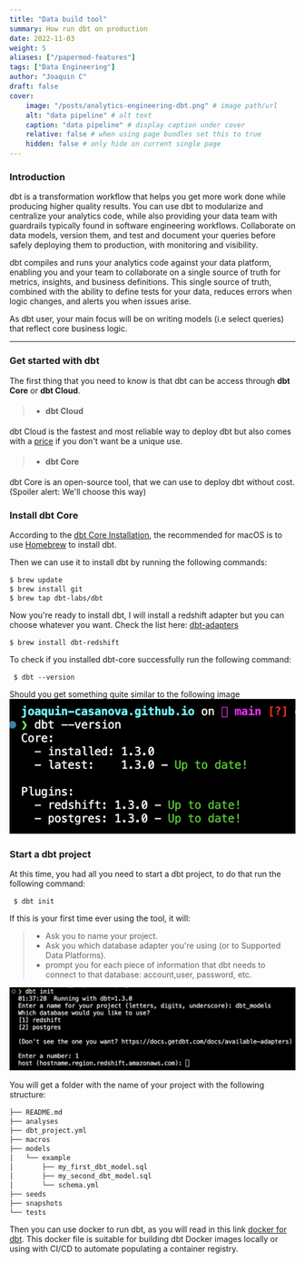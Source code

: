 ```yaml
---
title: "Data build tool"
summary: How run dbt on production
date: 2022-11-03
weight: 5
aliases: ["/papermod-features"]
tags: ["Data Engineering"]
author: "Joaquin C"
draft: false
cover:
    image: "/posts/analytics-engineering-dbt.png" # image path/url
    alt: "data pipeline" # alt text
    caption: "data pipeline" # display caption under cover
    relative: false # when using page bundles set this to true
    hidden: false # only hide on current single page
---
```


### Introduction
dbt is a transformation workflow that helps you get more work done while producing higher quality results. You can use dbt to modularize and centralize your analytics code, while also providing your data team with guardrails typically found in software engineering workflows. Collaborate on data models, version them, and test and document your queries before safely deploying them to production, with monitoring and visibility.

dbt compiles and runs your analytics code against your data platform, enabling you and your team to collaborate on a single source of truth for metrics, insights, and business definitions. This single source of truth, combined with the ability to define tests for your data, reduces errors when logic changes, and alerts you when issues arise.

As dbt user, your main focus will be on writing models (i.e select queries) that reflect core business logic.

---

### Get started with dbt
The first thing that you need to know is that dbt can be access through **dbt Core** or **dbt Cloud**.
> - #### dbt Cloud
dbt Cloud is the fastest and most reliable way to deploy dbt but also comes with a [price](https://www.getdbt.com/pricing/) if you don't want be a unique use.

> - #### dbt Core
dbt Core is an open-source tool, that we can use to deploy dbt without cost. (Spoiler alert: We'll choose this way)

### Install dbt Core
According to the [dbt Core Installation](https://docs.getdbt.com/docs/get-started/installation), the recommended for macOS is to use [Homebrew](https://brew.sh/) to install dbt.

Then we can use it to install dbt by running the following commands:
```shell
$ brew update
$ brew install git
$ brew tap dbt-labs/dbt
```
Now you're ready to install dbt, I will install a redshift adapter but you can choose whatever you want. Check the list 
here: [dbt-adapters](https://docs.getdbt.com/docs/supported-data-platforms)
```shell
$ brew install dbt-redshift
```
To check if you installed dbt-core successfully run the following command:
```shell
 $ dbt --version
```
Should you get something quite similar to the following image
![dbt version image](/posts/dbt_version.png#center)

### Start a dbt project
At this time, you had all you need to start a dbt project, to do that run the following command:
```shell
 $ dbt init
```
If this is your first time ever using the tool, it will:

> - Ask you to name your project.
> - Ask you which database adapter you're using (or to Supported Data Platforms).
> - prompt you for each piece of information that dbt needs to connect to that database: account,user, password, etc.

![dbt init image](/posts/dbt_init.png#center)

You will get a folder with the name of your project with the following structure:
```
├── README.md
├── analyses
├── dbt_project.yml
├── macros
├── models
│   └── example
│       ├── my_first_dbt_model.sql
│       ├── my_second_dbt_model.sql
│       └── schema.yml
├── seeds
├── snapshots
└── tests
```

Then you can use docker to run dbt, as you will read in this link  [docker for dbt](https://github.com/dbt-labs/dbt-core/tree/main/docker). This docker file is suitable for building dbt Docker images locally or using with CI/CD to automate populating a container registry.

